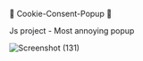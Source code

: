 🍪 Cookie-Consent-Popup 🍪 

Js project - Most annoying popup

![Screenshot (131)](https://user-images.githubusercontent.com/105481951/223022514-0b443da8-2517-4ece-befa-c4cb90aa8bf5.png)

